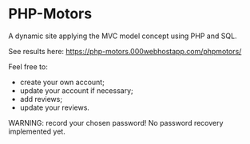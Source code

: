 # PHP-Motors
A dynamic site applying the MVC model concept using PHP and SQL.


See results here: https://php-motors.000webhostapp.com/phpmotors/

Feel free to:
  - create your own account;
  - update your account if necessary;
  - add reviews;
  - update your reviews.

WARNING: record your chosen password! No password recovery implemented yet.
